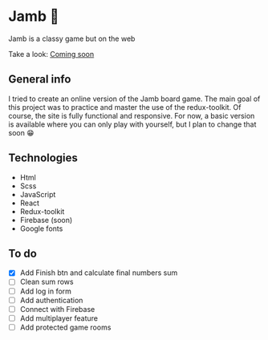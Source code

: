 # Jamb :game_die:

Jamb is a classy game but on the web

Take a look: [Coming soon](##)

## General info

I tried to create an online version of the Jamb board game. The main goal of this project was to practice and master the use of the redux-toolkit. Of course, the site is fully functional and responsive. For now, a basic version is available where you can only play with yourself, but I plan to change that soon :grin:

## Technologies

* Html
* Scss
* JavaScript
* React
* Redux-toolkit
* Firebase (soon)
* Google fonts

## To do

- [x] Add Finish btn and calculate final numbers sum
- [ ] Clean sum rows
- [ ] Add log in form
- [ ] Add authentication
- [ ] Connect with Firebase
- [ ] Add multiplayer feature
- [ ] Add protected game rooms